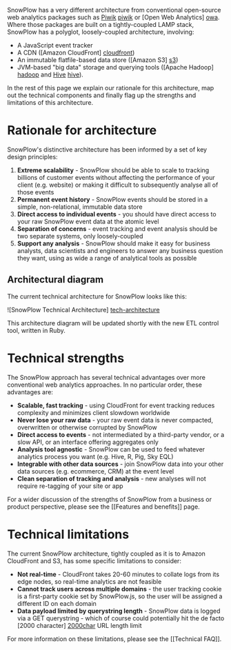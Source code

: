 SnowPlow has a very different architecture from conventional open-source web analytics packages such as [Piwik] [piwik] or [Open Web Analytics] [owa]. Where those packages are built on a tightly-coupled LAMP stack, SnowPlow has a polyglot, loosely-coupled architecture, involving:

* A JavaScript event tracker
* A CDN ([Amazon CloudFront] [cloudfront])
* An immutable flatfile-based data store ([Amazon S3] [s3])
* JVM-based "big data" storage and querying tools ([Apache Hadoop] [hadoop] and [Hive] [hive]).

In the rest of this page we explain our rationale for this architecture, map out the technical components and finally flag up the strengths and limitations of this architecture.

# Rationale for architecture

SnowPlow's distinctive architecture has been informed by a set of key design principles:

1. **Extreme scalability** - SnowPlow should be able to scale to tracking billions of customer events without affecting the performance of your client (e.g. website) or making it difficult to subsequently analyse all of those events
2. **Permanent event history** - SnowPlow events should be stored in a simple, non-relational, immutable data store
3. **Direct access to individual events** - you should have direct access to your raw SnowPlow event data at the atomic level
4. **Separation of concerns** - event tracking and event analysis should be two separate systems, only loosely-coupled
5. **Support any analysis** - SnowPlow should make it easy for business analysts, data scientists and engineers to answer any business question they want, using as wide a range of analytical tools as possible

## Architectural diagram

The current technical architecture for SnowPlow looks like this:

![SnowPlow Technical Architecture] [tech-architecture]

This architecture diagram will be updated shortly with the new ETL control tool, written in Ruby.

# Technical strengths

The SnowPlow approach has several technical advantages over more
conventional web analytics approaches. In no particular order, these
advantages are:

* **Scalable, fast tracking** - using CloudFront for event tracking
    reduces complexity and minimizes client slowdown worldwide
* **Never lose your raw data** - your raw event data is never
    compacted, overwritten or otherwise corrupted by SnowPlow
* **Direct access to events** - not intermediated by a third-party
    vendor, or a slow API, or an interface offering aggregates only
* **Analysis tool agnostic** - SnowPlow can be used to feed whatever
    analytics process you want (e.g. Hive, R, Pig, Sky EQL)  
* **Integrable with other data sources** - join SnowPlow data into
    your other data sources (e.g. ecommerce, CRM) at the event level
* **Clean separation of tracking and analysis** - new analyses will not
    require re-tagging of your site or app

For a wider discussion of the strengths of SnowPlow from a business or
product perspective, please see the [[Features and benefits]] page.

# Technical limitations

The current SnowPlow architecture, tightly coupled as it is to Amazon
CloudFront and S3, has some specific limitations to consider:

* **Not real-time** - CloudFront takes 20-60 minutes to collate logs
    from its edge nodes, so real-time analytics are not feasible
* **Cannot track users across multiple domains** - the user tracking
    cookie is a first-party cookie set by SnowPlow.js, so the user
    will be assigned a different ID on each domain
* **Data payload limited by querystring length** - SnowPlow data is
    logged via a GET querystring - which of course could potentially
    hit the de facto [2000 character] [2000char] URL length limit

For more information on these limitations, please see the [[Technical FAQ]].

[tech-architecture]: /snowplow/snowplow/wiki/about-snowplow/images/snowplow-tech-architecture.jpg
[piwik]: http://piwik.org/
[owa]: http://www.openwebanalytics.com/
[cloudfront]: http://aws.amazon.com/cloudfront/
[s3]: http://aws.amazon.com/s3/
[hadoop]: http://hadoop.apache.org/
[hive]: http://hive.apache.org/
[2000char]: http://stackoverflow.com/questions/417142/what-is-the-maximum-length-of-a-url
